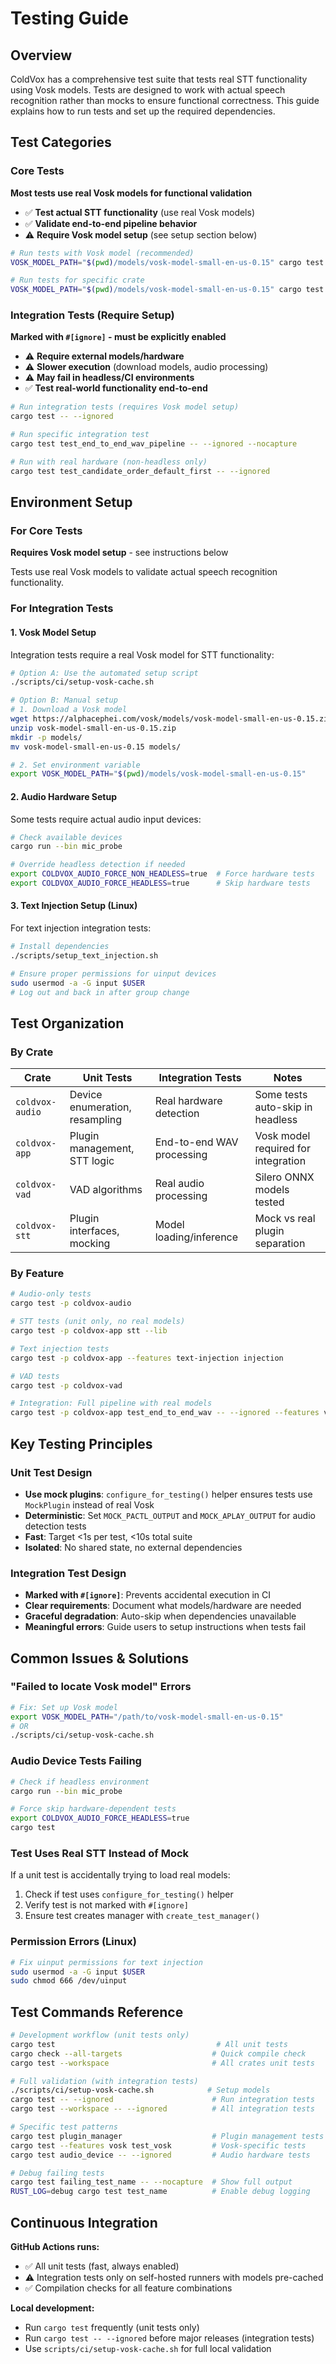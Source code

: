 # Testing Guide

## Overview

ColdVox has a comprehensive test suite that tests real STT functionality using Vosk models. Tests are designed to work with actual speech recognition rather than mocks to ensure functional correctness. This guide explains how to run tests and set up the required dependencies.

## Test Categories

### Core Tests
**Most tests use real Vosk models for functional validation**

- ✅ **Test actual STT functionality** (use real Vosk models)
- ✅ **Validate end-to-end pipeline behavior**
- ⚠️ **Require Vosk model setup** (see setup section below)

```bash
# Run tests with Vosk model (recommended)
VOSK_MODEL_PATH="$(pwd)/models/vosk-model-small-en-us-0.15" cargo test

# Run tests for specific crate
VOSK_MODEL_PATH="$(pwd)/models/vosk-model-small-en-us-0.15" cargo test -p coldvox-app
```

### Integration Tests (Require Setup)
**Marked with `#[ignore]` - must be explicitly enabled**

- ⚠️ **Require external models/hardware**
- ⚠️ **Slower execution** (download models, audio processing)
- ⚠️ **May fail in headless/CI environments**
- ✅ **Test real-world functionality end-to-end**

```bash
# Run integration tests (requires Vosk model setup)
cargo test -- --ignored

# Run specific integration test
cargo test test_end_to_end_wav_pipeline -- --ignored --nocapture

# Run with real hardware (non-headless only)
cargo test test_candidate_order_default_first -- --ignored
```

## Environment Setup

### For Core Tests
**Requires Vosk model setup** - see instructions below

Tests use real Vosk models to validate actual speech recognition functionality.

### For Integration Tests

#### 1. Vosk Model Setup
Integration tests require a real Vosk model for STT functionality:

```bash
# Option A: Use the automated setup script
./scripts/ci/setup-vosk-cache.sh

# Option B: Manual setup
# 1. Download a Vosk model
wget https://alphacephei.com/vosk/models/vosk-model-small-en-us-0.15.zip
unzip vosk-model-small-en-us-0.15.zip
mkdir -p models/
mv vosk-model-small-en-us-0.15 models/

# 2. Set environment variable
export VOSK_MODEL_PATH="$(pwd)/models/vosk-model-small-en-us-0.15"
```

#### 2. Audio Hardware Setup
Some tests require actual audio input devices:

```bash
# Check available devices
cargo run --bin mic_probe

# Override headless detection if needed
export COLDVOX_AUDIO_FORCE_NON_HEADLESS=true  # Force hardware tests
export COLDVOX_AUDIO_FORCE_HEADLESS=true      # Skip hardware tests
```

#### 3. Text Injection Setup (Linux)
For text injection integration tests:

```bash
# Install dependencies
./scripts/setup_text_injection.sh

# Ensure proper permissions for uinput devices
sudo usermod -a -G input $USER
# Log out and back in after group change
```

## Test Organization

### By Crate

| Crate | Unit Tests | Integration Tests | Notes |
|-------|------------|-------------------|-------|
| `coldvox-audio` | Device enumeration, resampling | Real hardware detection | Some tests auto-skip in headless |
| `coldvox-app` | Plugin management, STT logic | End-to-end WAV processing | Vosk model required for integration |
| `coldvox-vad` | VAD algorithms | Real audio processing | Silero ONNX models tested |
| `coldvox-stt` | Plugin interfaces, mocking | Model loading/inference | Mock vs real plugin separation |

### By Feature

```bash
# Audio-only tests
cargo test -p coldvox-audio

# STT tests (unit only, no real models)
cargo test -p coldvox-app stt --lib

# Text injection tests
cargo test -p coldvox-app --features text-injection injection

# VAD tests
cargo test -p coldvox-vad

# Integration: Full pipeline with real models
cargo test -p coldvox-app test_end_to_end_wav -- --ignored --features vosk
```

## Key Testing Principles

### Unit Test Design
- **Use mock plugins**: `configure_for_testing()` helper ensures tests use `MockPlugin` instead of real Vosk
- **Deterministic**: Set `MOCK_PACTL_OUTPUT` and `MOCK_APLAY_OUTPUT` for audio detection tests
- **Fast**: Target <1s per test, <10s total suite
- **Isolated**: No shared state, no external dependencies

### Integration Test Design
- **Marked with `#[ignore]`**: Prevents accidental execution in CI
- **Clear requirements**: Document what models/hardware are needed
- **Graceful degradation**: Auto-skip when dependencies unavailable
- **Meaningful errors**: Guide users to setup instructions when tests fail

## Common Issues & Solutions

### "Failed to locate Vosk model" Errors
```bash
# Fix: Set up Vosk model
export VOSK_MODEL_PATH="/path/to/vosk-model-small-en-us-0.15"
# OR
./scripts/ci/setup-vosk-cache.sh
```

### Audio Device Tests Failing
```bash
# Check if headless environment
cargo run --bin mic_probe

# Force skip hardware-dependent tests
export COLDVOX_AUDIO_FORCE_HEADLESS=true
cargo test
```

### Test Uses Real STT Instead of Mock
If a unit test is accidentally trying to load real models:

1. Check if test uses `configure_for_testing()` helper
2. Verify test is not marked with `#[ignore]`
3. Ensure test creates manager with `create_test_manager()`

### Permission Errors (Linux)
```bash
# Fix uinput permissions for text injection
sudo usermod -a -G input $USER
sudo chmod 666 /dev/uinput
```

## Test Commands Reference

```bash
# Development workflow (unit tests only)
cargo test                                    # All unit tests
cargo check --all-targets                    # Quick compile check
cargo test --workspace                       # All crates unit tests

# Full validation (with integration tests)
./scripts/ci/setup-vosk-cache.sh            # Setup models
cargo test -- --ignored                      # Run integration tests
cargo test --workspace -- --ignored          # All integration tests

# Specific test patterns
cargo test plugin_manager                    # Plugin management tests
cargo test --features vosk test_vosk         # Vosk-specific tests
cargo test audio_device -- --ignored         # Audio hardware tests

# Debug failing tests
cargo test failing_test_name -- --nocapture  # Show full output
RUST_LOG=debug cargo test test_name          # Enable debug logging
```

## Continuous Integration

**GitHub Actions runs:**
- ✅ All unit tests (fast, always enabled)
- ⚠️ Integration tests only on self-hosted runners with models pre-cached
- ✅ Compilation checks for all feature combinations

**Local development:**
- Run `cargo test` frequently (unit tests only)
- Run `cargo test -- --ignored` before major releases (integration tests)
- Use `scripts/ci/setup-vosk-cache.sh` for full local validation